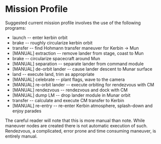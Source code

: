 # Mission Profile

Suggested current mission profile involves the use of the following programs:

  * launch -- enter kerbin orbit
  * brake  -- roughly circularize kerbin orbit
  * transfer -- find Hohmann transfer maneuver for Kerbin -> Mun
  * [MANUAL] extraction -- remove lander from stage, coast to Mun
  * brake -- circularize spacecraft around Mun
  * [MANUAL] separation -- separate lander from command module
  * [MANUAL] de-orbit lander -- cause lander descent to Munar surface
  * land -- execute land, trim as appropriate
  * [MANUAL] celebrate -- plant flags, wave to the camera
  * [MANUAL] re-orbit lander -- execute orbiting for rendezvous with CM
  * [MANUAL] rendezvous -- rendezvous and dock with CM
  * [MANUAL] dump LM -- drop lander module in Munar orbit
  * transfer -- calculate and execute CM transfer to Kerbin
  * [MANUAL] re-entry -- re-enter Kerbin atmosphere, splash-down and enjoy parades

The careful reader will note that this is more manual than note. While maneuver
nodes are created there is not automatic execution of such. Rendezvous, a
complicated, error prone and time consuming maneuver, is entirely manual.

